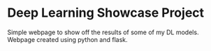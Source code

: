 # Deep Learning Showcase Project

Simple webpage to show off the results of some of my DL models.
Webpage created using python and flask.
